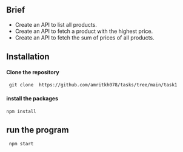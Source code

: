 
## Brief

- Create an API to list all products.
- Create an API to fetch a product with the highest price.
- Create an API to fetch the sum of prices of all products.

## Installation

#### Clone the repository
``` git clone  https://github.com/amritkh078/tasks/tree/main/task1```

#### install the packages
``` npm install ```

## run the program
``` npm start```


